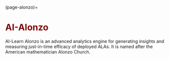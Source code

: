 (page-alonzo)=
# <font color="maroon">AI-Alonzo</font>

AI-Learn Alonzo is an advanced analytics engine for generating insights and measuring just-in-time efficacy of deployed ALAs. It is named after the American mathematician Alonzo Church.